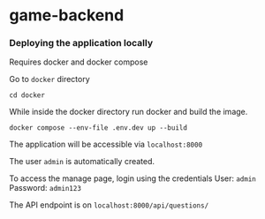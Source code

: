 # game-backend


### Deploying the application locally
Requires docker and docker compose

Go to `docker` directory
```shell
cd docker

```

While inside the docker directory run docker and build the image. 
```shell
docker compose --env-file .env.dev up --build
```

The application will be accessible via `localhost:8000`

The user `admin` is automatically created.

To access the manage page, login using the credentials
User: `admin`
Password: `admin123`


The API endpoint is on `localhost:8000/api/questions/`
